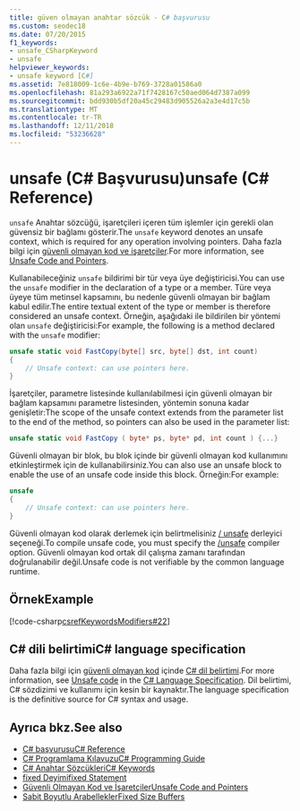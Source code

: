 ```yaml
---
title: güven olmayan anahtar sözcük - C# başvurusu
ms.custom: seodec18
ms.date: 07/20/2015
f1_keywords:
- unsafe_CSharpKeyword
- unsafe
helpviewer_keywords:
- unsafe keyword [C#]
ms.assetid: 7e818009-1c6e-4b9e-b769-3728a01586a0
ms.openlocfilehash: 81a293a6922a71f7428167c50aed064d7387a099
ms.sourcegitcommit: bdd930b5df20a45c29483d905526a2a3e4d17c5b
ms.translationtype: MT
ms.contentlocale: tr-TR
ms.lasthandoff: 12/11/2018
ms.locfileid: "53236628"
---
```

# <a name="unsafe-c-reference"></a><span data-ttu-id="7f647-102">unsafe (C# Başvurusu)</span><span class="sxs-lookup"><span data-stu-id="7f647-102">unsafe (C# Reference)</span></span>

<span data-ttu-id="7f647-103">`unsafe` Anahtar sözcüğü, işaretçileri içeren tüm işlemler için gerekli olan güvensiz bir bağlamı gösterir.</span><span class="sxs-lookup"><span data-stu-id="7f647-103">The `unsafe` keyword denotes an unsafe context, which is required for any operation involving pointers.</span></span> <span data-ttu-id="7f647-104">Daha fazla bilgi için [güvenli olmayan kod ve işaretçiler](../../programming-guide/unsafe-code-pointers/index.md).</span><span class="sxs-lookup"><span data-stu-id="7f647-104">For more information, see [Unsafe Code and Pointers](../../programming-guide/unsafe-code-pointers/index.md).</span></span>

<span data-ttu-id="7f647-105">Kullanabileceğiniz `unsafe` bildirimi bir tür veya üye değiştiricisi.</span><span class="sxs-lookup"><span data-stu-id="7f647-105">You can use the `unsafe` modifier in the declaration of a type or a member.</span></span> <span data-ttu-id="7f647-106">Türe veya üyeye tüm metinsel kapsamını, bu nedenle güvenli olmayan bir bağlam kabul edilir.</span><span class="sxs-lookup"><span data-stu-id="7f647-106">The entire textual extent of the type or member is therefore considered an unsafe context.</span></span> <span data-ttu-id="7f647-107">Örneğin, aşağıdaki ile bildirilen bir yöntemi olan `unsafe` değiştiricisi:</span><span class="sxs-lookup"><span data-stu-id="7f647-107">For example, the following is a method declared with the `unsafe` modifier:</span></span>

```csharp
unsafe static void FastCopy(byte[] src, byte[] dst, int count)
{
    // Unsafe context: can use pointers here.
}
```

<span data-ttu-id="7f647-108">İşaretçiler, parametre listesinde kullanılabilmesi için güvenli olmayan bir bağlam kapsamını parametre listesinden, yöntemin sonuna kadar genişletir:</span><span class="sxs-lookup"><span data-stu-id="7f647-108">The scope of the unsafe context extends from the parameter list to the end of the method, so pointers can also be used in the parameter list:</span></span>

```csharp
unsafe static void FastCopy ( byte* ps, byte* pd, int count ) {...}
```

<span data-ttu-id="7f647-109">Güvenli olmayan bir blok, bu blok içinde bir güvenli olmayan kod kullanımını etkinleştirmek için de kullanabilirsiniz.</span><span class="sxs-lookup"><span data-stu-id="7f647-109">You can also use an unsafe block to enable the use of an unsafe code inside this block.</span></span> <span data-ttu-id="7f647-110">Örneğin:</span><span class="sxs-lookup"><span data-stu-id="7f647-110">For example:</span></span>

```csharp
unsafe
{
    // Unsafe context: can use pointers here.
}
```

<span data-ttu-id="7f647-111">Güvenli olmayan kod olarak derlemek için belirtmelisiniz [/ unsafe](../compiler-options/unsafe-compiler-option.md) derleyici seçeneği.</span><span class="sxs-lookup"><span data-stu-id="7f647-111">To compile unsafe code, you must specify the [/unsafe](../compiler-options/unsafe-compiler-option.md) compiler option.</span></span> <span data-ttu-id="7f647-112">Güvenli olmayan kod ortak dil çalışma zamanı tarafından doğrulanabilir değil.</span><span class="sxs-lookup"><span data-stu-id="7f647-112">Unsafe code is not verifiable by the common language runtime.</span></span>

## <a name="example"></a><span data-ttu-id="7f647-113">Örnek</span><span class="sxs-lookup"><span data-stu-id="7f647-113">Example</span></span>

[!code-csharp[csrefKeywordsModifiers#22](~/samples/snippets/csharp/VS_Snippets_VBCSharp/csrefKeywordsModifiers/CS/csrefKeywordsModifiers.cs#22)]

## <a name="c-language-specification"></a><span data-ttu-id="7f647-114">C# dili belirtimi</span><span class="sxs-lookup"><span data-stu-id="7f647-114">C# language specification</span></span>

<span data-ttu-id="7f647-115">Daha fazla bilgi için [güvenli olmayan kod](~/_csharplang/spec/unsafe-code.md) içinde [ C# dil belirtimi](../language-specification/index.md).</span><span class="sxs-lookup"><span data-stu-id="7f647-115">For more information, see [Unsafe code](~/_csharplang/spec/unsafe-code.md) in the [C# Language Specification](../language-specification/index.md).</span></span> <span data-ttu-id="7f647-116">Dil belirtimi, C# sözdizimi ve kullanımı için kesin bir kaynaktır.</span><span class="sxs-lookup"><span data-stu-id="7f647-116">The language specification is the definitive source for C# syntax and usage.</span></span>

## <a name="see-also"></a><span data-ttu-id="7f647-117">Ayrıca bkz.</span><span class="sxs-lookup"><span data-stu-id="7f647-117">See also</span></span>

- [<span data-ttu-id="7f647-118">C# başvurusu</span><span class="sxs-lookup"><span data-stu-id="7f647-118">C# Reference</span></span>](../index.md)
- [<span data-ttu-id="7f647-119">C# Programlama Kılavuzu</span><span class="sxs-lookup"><span data-stu-id="7f647-119">C# Programming Guide</span></span>](../../programming-guide/index.md)
- [<span data-ttu-id="7f647-120">C# Anahtar Sözcükleri</span><span class="sxs-lookup"><span data-stu-id="7f647-120">C# Keywords</span></span>](index.md)
- [<span data-ttu-id="7f647-121">fixed Deyimi</span><span class="sxs-lookup"><span data-stu-id="7f647-121">fixed Statement</span></span>](fixed-statement.md)
- [<span data-ttu-id="7f647-122">Güvenli Olmayan Kod ve İşaretçiler</span><span class="sxs-lookup"><span data-stu-id="7f647-122">Unsafe Code and Pointers</span></span>](../../programming-guide/unsafe-code-pointers/index.md)
- [<span data-ttu-id="7f647-123">Sabit Boyutlu Arabellekler</span><span class="sxs-lookup"><span data-stu-id="7f647-123">Fixed Size Buffers</span></span>](../../programming-guide/unsafe-code-pointers/fixed-size-buffers.md)